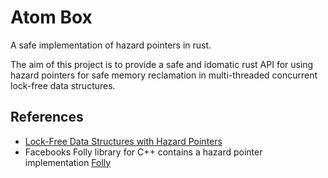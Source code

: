 # Atom Box
A safe implementation of hazard pointers in rust.

The aim of this project is to provide a safe and idomatic rust API for using hazard pointers for safe memory reclamation in multi-threaded concurrent lock-free data structures.

## References
 - [Lock-Free Data Structures with Hazard Pointers](https://erdani.org/publications/cuj-2004-12.pdf)
 - Facebooks Folly library for C++ contains a hazard pointer implementation [Folly](https://github.com/facebook/folly)
